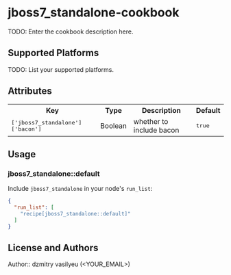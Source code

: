 # jboss7_standalone-cookbook

TODO: Enter the cookbook description here.

## Supported Platforms

TODO: List your supported platforms.

## Attributes

<table>
  <tr>
    <th>Key</th>
    <th>Type</th>
    <th>Description</th>
    <th>Default</th>
  </tr>
  <tr>
    <td><tt>['jboss7_standalone']['bacon']</tt></td>
    <td>Boolean</td>
    <td>whether to include bacon</td>
    <td><tt>true</tt></td>
  </tr>
</table>

## Usage

### jboss7_standalone::default

Include `jboss7_standalone` in your node's `run_list`:

```json
{
  "run_list": [
    "recipe[jboss7_standalone::default]"
  ]
}
```

## License and Authors

Author:: dzmitry vasilyeu (<YOUR_EMAIL>)
